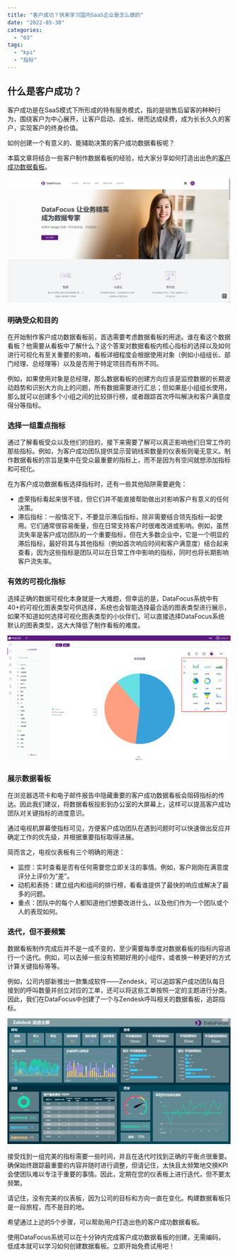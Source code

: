 ```yaml
---
title: "客户成功？快来学习国内SaaS企业是怎么做的"
date: "2022-05-30"
categories: 
  - "03"
tags: 
  - "kpi"
  - "指标"
---
```


## 什么是客户成功？

客户成功是在SaaS模式下所形成的特有服务模式，指的是销售后留客的种种行为，围绕客户为中心展开，让客户启动、成长、继而达成续费，成为长长久久的客户，实现客户的终身价值。

如何创建一个有意义的、能辅助决策的客户成功数据看板呢？

本篇文章将结合一些客户制作数据看板的经验，给大家分享如何打造出出色的[客户成功数据看板](https://www.datafocus.ai)。

![官网](images/1653486677-.png)

### 明确受众和目的

在开始制作客户成功数据看板前，首选需要考虑数据看板的用途。谁在看这个数据看板？他需要从看板中了解什么？这个答案对数据看板内核心指标的选择以及如何进行可视化有至关重要的影响，看板详细程度会根据使用对象（例如小组组长、部门经理、总经理等）以及是否用于特定项目而有所不同。

例如，如果使用对象是总经理，那么数据看板的创建方向应该是监控数据的长期波动趋势和识别大方向上的问题，所有数据需要进行汇总；但如果是小组组长使用，那么就可以创建多个小组之间的比较排行榜，或者跟踪首次呼叫解决和客户满意度得分等指标。

### 选择一组重点指标

通过了解看板受众以及他们的目的，接下来需要了解可以真正影响他们日常工作的那些指标。例如，为客户成功团队提供显示营销线索数量的仪表板则毫无意义。制作数据看板的宗旨是集中在受众最重要的指标上，而不是因为有空间就想添加指标和可视化。

在为客户成功数据看板选择指标时，还有一些其他陷阱需要避免：

- 虚荣指标看起来很不错，但它们并不能直接帮助做出对影响客户有意义的任何决策。
- 滞后指标：一般情况下，不要显示滞后指标，除非需要结合领先指标一起使用。它们通常很容易衡量，但在日常支持客户时很难改进或影响。例如，虽然流失率是客户成功团队的一个重要指标，但在大多数企业中，它是一个明显的滞后指标，最好将其与其他指标（例如首次响应时间和客户满意度）结合起来查看，因为这些指标是团队可以在日常工作中影响的指标，同时也将长期影响客户流失率。

### 有效的可视化指标

选择正确的数据可视化本身就是一大难题，但幸运的是，DataFocus系统中有40+的可视化图表类型可供选择，系统也会智能选择最合适的图表类型进行展示，如果不知道如何选择可视化图表类型的小伙伴们，可以直接选择DataFocus系统默认的图表类型，这大大降低了制作看板的难度。

![图表类型](images/1653486691-.png)

### 展示数据看板

在浏览器选项卡和电子邮件报告中隐藏重要的客户成功数据看板会阻碍指标的传达。因此我们建议，将数据看板投影到办公室的大屏幕上，这样可以提高客户成功团队对关键指标的进度意识。

通过电视机屏幕使指标可见，方便客户成功团队在遇到问题时可以快速做出反应并确定工作的优先级，并根据重要指标取得进展。

简而言之，电视仪表板有三个明确的用途：

- 监控：实时查看是否有任何需要您立即关注的事情。例如，客户刚刚在满意度评分上评价为“差”。
- 动机和表扬：建立组内和组间的排行榜，看看谁提供了最快的响应或解决了最多的问题。
- 重点：团队中的每个人都知道他们想要改进什么，以及他们作为一个团队或个人的表现如何。

### 迭代，但不要频繁

数据看板制作完成后并不是一成不变的，至少需要每季度对数据看板的指标内容进行一个迭代。例如，可以去掉一些没有预期好用的小组件，或者换一种更好的方式计算关键指标等等。

例如，公司内部新推出一款集成软件——Zendesk，可以追踪客户成功团队每日接到的呼叫数量并创立对应的工单，还可以将这些工单按照一定的主题进行分类。因此，我们在DataFocus中创建了一个与Zendesk呼叫相关的数据看板，追踪指标。

![03Zendesk谈话大屏](images/1653486695-03zendesk.png)

接受找到一组完美的指标需要一些时间，并且在迭代时找到正确的平衡点很重要。确保始终跟踪最重要的内容并随时进行调整，但请记住，太快且太频繁地交换KPI会使团队难以专注于重要的事情。因此，定期在您的仪表板上进行迭代，但不要太频繁。

请记住，没有完美的仪表板，因为公司的目标和方向一直在变化。构建数据看板只是一段旅程，而不是目的地。

希望通过上述的5个步骤，可以帮助用户打造出色的客户成功数据看板。

使用DataFocus系统可以在十分钟内完成客户成功数据看板的创建，无需编码，低成本就可以学习如何创建数据看板。立即开始免费试用吧！
